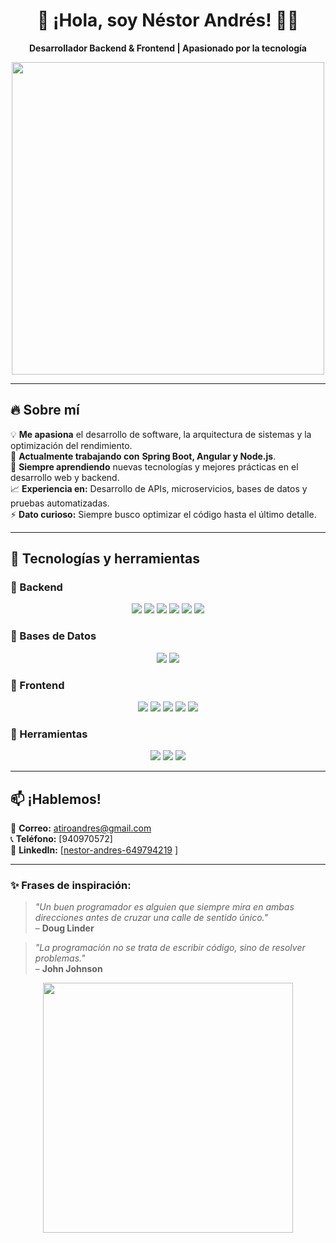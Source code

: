 <h1 align="center">🚀 ¡Hola, soy Néstor Andrés! 👨‍💻</h1>

<p align="center">
  <strong>Desarrollador Backend & Frontend | Apasionado por la tecnología</strong>  
</p>

<p align="center">
  <img src="https://media.giphy.com/media/qgQUggAC3Pfv687qPC/giphy.gif" width="500">
</p>

---

## 🔥 Sobre mí  
💡 **Me apasiona** el desarrollo de software, la arquitectura de sistemas y la optimización del rendimiento.  
🔭 **Actualmente trabajando con** **Spring Boot, Angular y Node.js**.  
🌱 **Siempre aprendiendo** nuevas tecnologías y mejores prácticas en el desarrollo web y backend.  
📈 **Experiencia en:** Desarrollo de APIs, microservicios, bases de datos y pruebas automatizadas.  
⚡ **Dato curioso:** Siempre busco optimizar el código hasta el último detalle.  

---

## 🚀 Tecnologías y herramientas  

### 🔹 Backend  
<p align="center">
  <img src="https://img.shields.io/badge/Java-%23ED8B00.svg?style=flat&logo=openjdk&logoColor=white">
  <img src="https://img.shields.io/badge/Spring%20Boot-%236DB33F.svg?style=flat&logo=spring&logoColor=white">
  <img src="https://img.shields.io/badge/JPA-%23FF9900.svg?style=flat&logo=hibernate&logoColor=white">
  <img src="https://img.shields.io/badge/Node.js-%2343853D.svg?style=flat&logo=node.js&logoColor=white">
  <img src="https://img.shields.io/badge/JavaScript-%23F7DF1E.svg?style=flat&logo=javascript&logoColor=black">
  <img src="https://img.shields.io/badge/C%23-%23239120.svg?style=flat&logo=c-sharp&logoColor=white">
</p>

### 🔹 Bases de Datos  
<p align="center">
  <img src="https://img.shields.io/badge/MySQL-%2300758F.svg?style=flat&logo=mysql&logoColor=white">
  <img src="https://img.shields.io/badge/PostgreSQL-%23336791.svg?style=flat&logo=postgresql&logoColor=white">
</p>

### 🔹 Frontend  
<p align="center">
  <img src="https://img.shields.io/badge/Angular-%23DD0031.svg?style=flat&logo=angular&logoColor=white">
  <img src="https://img.shields.io/badge/TypeScript-%23007ACC.svg?style=flat&logo=typescript&logoColor=white">
  <img src="https://img.shields.io/badge/HTML5-%23E34F26.svg?style=flat&logo=html5&logoColor=white">
  <img src="https://img.shields.io/badge/CSS3-%231572B6.svg?style=flat&logo=css3&logoColor=white">
  <img src="https://img.shields.io/badge/Bootstrap-%23563D7C.svg?style=flat&logo=bootstrap&logoColor=white">
</p>

### 🔹 Herramientas  
<p align="center">
  <img src="https://img.shields.io/badge/Git-%23F05033.svg?style=flat&logo=git&logoColor=white">
  <img src="https://img.shields.io/badge/Jenkins-%23D24939.svg?style=flat&logo=jenkins&logoColor=white">
  <img src="https://img.shields.io/badge/Postman-%23FF6C37.svg?style=flat&logo=postman&logoColor=white">
</p>

---

## 📫 ¡Hablemos!  
📧 **Correo:** atiroandres@gmail.com  
📞 **Teléfono:** [940970572]  
🔗 **LinkedIn:** [[nestor-andres-649794219]([https://www.linkedin.com/in/nestor-andres-649794219](https://www.linkedin.com/in/nestorat/))  ]

---

### ✨ Frases de inspiración:  
> _"Un buen programador es alguien que siempre mira en ambas direcciones antes de cruzar una calle de sentido único."_  
> – **Doug Linder**  

> _"La programación no se trata de escribir código, sino de resolver problemas."_  
> – **John Johnson**  


<p align="center">
  <img src="https://media.giphy.com/media/ZVik7pBtu9dNS/giphy.gif" width="400">
</p>

